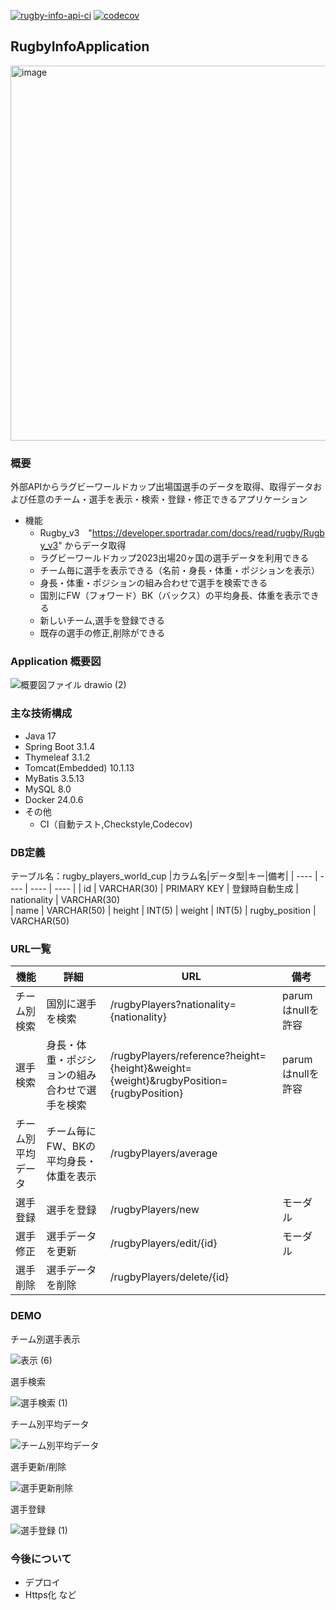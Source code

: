 [![rugby-info-api-ci](https://github.com/Satoru-Oki/RugbyInfoApplication/actions/workflows/ci.yml/badge.svg)](https://github.com/Satoru-Oki/RugbyInfoApplication/actions/workflows/ci.yml)
[![codecov](https://codecov.io/gh/Satoru-Oki/RugbyInfoApplication/graph/badge.svg?token=HWS58KBUOY)](https://codecov.io/gh/Satoru-Oki/RugbyInfoApplication)

## RugbyInfoApplication
<img width="600" alt="image" src="https://github.com/Satoru-Oki/RugbyInfoApplication/assets/143796169/cee51615-75a5-4347-995b-c433f1bdd26d">

### 概要  
外部APIからラグビーワールドカップ出場国選手のデータを取得、取得データおよび任意のチーム・選手を表示・検索・登録・修正できるアプリケーション

- 機能  
  - Rugby_v3　"https://developer.sportradar.com/docs/read/rugby/Rugby_v3"  からデータ取得  
  - ラグビーワールドカップ2023出場20ヶ国の選手データを利用できる
  - チーム毎に選手を表示できる（名前・身長・体重・ポジションを表示）
  - 身長・体重・ポジションの組み合わせで選手を検索できる
  - 国別にFW（フォワード）BK（バックス）の平均身長、体重を表示できる
  - 新しいチーム,選手を登録できる
  - 既存の選手の修正,削除ができる

### Application 概要図
![概要図ファイル drawio (2)](https://github.com/Satoru-Oki/RugbyInfoApplication/assets/143796169/75bfec0e-e97d-466b-a8bd-8e030ddafc21)

### 主な技術構成
- Java 17
- Spring Boot 3.1.4
- Thymeleaf 3.1.2
- Tomcat(Embedded) 10.1.13
- MyBatis 3.5.13
- MySQL 8.0
- Docker 24.0.6
- その他
  - CI（自動テスト,Checkstyle,Codecov)
    
### DB定義
テーブル名：rugby_players_world_cup
|カラム名|データ型|キー|備考|
| ---- | ---- | ---- | ---- |
| id | VARCHAR(30) | PRIMARY KEY | 登録時自動生成
| nationality | VARCHAR(30)  
| name | VARCHAR(50) 
| height | INT(5) 
| weight | INT(5) 
| rugby_position | VARCHAR(50) 

### URL一覧
| 機能 | 詳細 | URL | 備考 |
| ---- | ---- |----|----|
| チーム別検索 | 国別に選手を検索 |/rugbyPlayers?nationality={nationality} |parumはnullを許容
| 選手検索 | 身長・体重・ポジションの組み合わせで選手を検索|/rugbyPlayers/reference?height={height}&weight={weight}&rugbyPosition={rugbyPosition}|parumはnullを許容
| チーム別平均データ | チーム毎にFW、BKの平均身長・体重を表示 |/rugbyPlayers/average
| 選手登録 | 選手を登録 |/rugbyPlayers/new | モーダル
| 選手修正 | 選手データを更新 |/rugbyPlayers/edit/{id} | モーダル
| 選手削除 | 選手データを削除 |/rugbyPlayers/delete/{id} 

### DEMO
チーム別選手表示 

![表示 (6)](https://github.com/Satoru-Oki/RugbyInfoApplication/assets/143796169/a04ea8da-1d5f-4017-b02e-8e3b0336fab7) 

選手検索 

![選手検索 (1)](https://github.com/Satoru-Oki/RugbyInfoApplication/assets/143796169/a1b53bb0-a234-488d-a6e9-b0352dd03871)

チーム別平均データ

![チーム別平均データ](https://github.com/Satoru-Oki/RugbyInfoApplication/assets/143796169/eb456ad0-577b-41b9-9726-0ab58d47b1d6)

選手更新/削除

![選手更新削除](https://github.com/Satoru-Oki/RugbyInfoApplication/assets/143796169/2d4a0768-5860-4c54-8f6c-6c636a0b51e2)

選手登録

![選手登録 (1)](https://github.com/Satoru-Oki/RugbyInfoApplication/assets/143796169/3b1fa986-e893-498d-b1e7-0b2a00e3fc2b)

### 今後について
- デプロイ
- Https化
など



